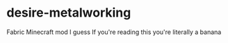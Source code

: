 # desire-metalworking
Fabric Minecraft mod I guess
If you're reading this you're literally a banana
